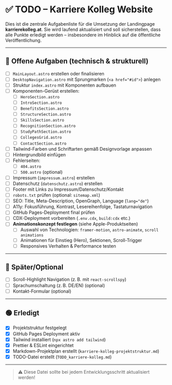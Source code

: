 # ✅ TODO – Karriere Kolleg Website

Dies ist die zentrale Aufgabenliste für die Umsetzung der Landingpage **karrierekolleg.at**. Sie wird laufend aktualisiert und soll sicherstellen, dass alle Punkte erledigt werden – insbesondere im Hinblick auf die öffentliche Veröffentlichung.

---

## 🔨 Offene Aufgaben (technisch & strukturell)

- [ ] `MainLayout.astro` erstellen oder finalisieren
- [ ] `DesktopNavigation.astro` mit Sprungmarken (`<a href="#id">`) anlegen
- [ ] Struktur `index.astro` mit Komponenten aufbauen
- [ ] Komponenten-Gerüst erstellen:
  - [ ] `HeroSection.astro`
  - [ ] `IntroSection.astro`
  - [ ] `BenefitsSection.astro`
  - [ ] `StructureSection.astro`
  - [ ] `SkillsSection.astro`
  - [ ] `RecognitionSection.astro`
  - [ ] `StudyPathSection.astro`
  - [ ] `CollegesGrid.astro`
  - [ ] `ContactSection.astro`
- [ ] Tailwind-Farben und Schriftarten gemäß Designvorlage anpassen
- [ ] Hintergrundbild einfügen
- [ ] Fehlerseiten:
  - [ ] `404.astro`
  - [ ] `500.astro` (optional)
- [ ] Impressum (`impressum.astro`) erstellen
- [ ] Datenschutz (`datenschutz.astro`) erstellen
- [ ] Footer mit Links zu Impressum/Datenschutz/Kontakt
- [ ] `robots.txt` prüfen (optional: `sitemap.xml`)
- [ ] SEO: Title, Meta-Description, OpenGraph, Language (`lang="de"`)
- [ ] A11y: Fokusführung, Kontrast, Lesereihenfolge, Tastaturnavigation
- [ ] GitHub Pages-Deployment final prüfen
- [ ] CDX-Deployment vorbereiten (`.env.cdx`, `build:cdx` etc.)
- [ ] **Animationskonzept festlegen** (siehe Apple-Produktseiten)
  - [ ] Auswahl von Technologien: `framer-motion`, `astro-animate`, `scroll animations`
  - [ ] Animationen für Einstieg (Hero), Sektionen, Scroll-Trigger
  - [ ] Responsives Verhalten & Performance testen

---

## 🧪 Später/Optional

- [ ] Scroll-Highlight Navigation (z. B. mit `react-scrollspy`)
- [ ] Sprachumschaltung (z. B. DE/EN) (optional)
- [ ] Kontakt-Formular (optional)

---

## 🟢 Erledigt

- [x] Projektstruktur festgelegt
- [x] GitHub Pages Deployment aktiv
- [x] Tailwind installiert (`npx astro add tailwind`)
- [x] Prettier & ESLint eingerichtet
- [x] Markdown-Projektplan erstellt (`karriere-kolleg-projektstruktur.md`)
- [x] TODO-Datei erstellt (`TODO_karriere-kolleg.md`)

---

> ⚠️ Diese Datei sollte bei jedem Entwicklungsschritt aktualisiert werden!
